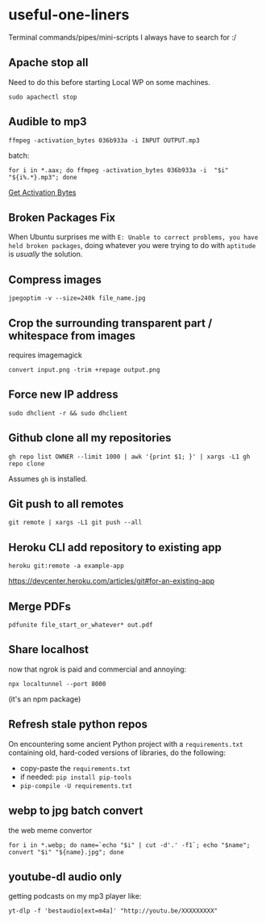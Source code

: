 # useful-one-liners
Terminal commands/pipes/mini-scripts I always have to search for :/

## Apache stop all

Need to do this before starting Local WP on some machines.

`sudo apachectl stop`

## Audible to mp3

`ffmpeg -activation_bytes 036b933a -i INPUT OUTPUT.mp3`

batch:

`for i in *.aax; do ffmpeg -activation_bytes 036b933a -i  "$i" "${i%.*}.mp3"; done`

[Get Activation Bytes](https://audible-converter.ml)

## Broken Packages Fix

When Ubuntu surprises me with `E: Unable to correct problems, you have held broken packages`, doing whatever you were trying to do with `aptitude` is *usually* the solution.

## Compress images

`jpegoptim -v --size=240k file_name.jpg`

## Crop the surrounding transparent part / whitespace from images

requires imagemagick

`convert input.png -trim +repage output.png`

## Force new IP address

`sudo dhclient -r && sudo dhclient`

## Github clone all my repositories

`gh repo list OWNER --limit 1000 | awk '{print $1; }' | xargs -L1 gh repo clone`

Assumes `gh` is installed.

## Git push to all remotes

`git remote | xargs -L1 git push --all`

## Heroku CLI add repository to existing app

`heroku git:remote -a example-app`

<https://devcenter.heroku.com/articles/git#for-an-existing-app>

## Merge PDFs

`pdfunite file_start_or_whatever* out.pdf`

## Share localhost

now that ngrok is paid and commercial and annoying:

`npx localtunnel --port 8000`

(it's an npm package)

## Refresh stale python repos

On encountering some ancient Python project with a `requirements.txt` containing old, hard-coded versions of libraries, do the following:

* copy-paste the `requirements.txt`
* if needed: `pip install pip-tools`
* `pip-compile -U requirements.txt`

## webp to jpg batch convert

the web meme convertor

```
for i in *.webp; do name=`echo "$i" | cut -d'.' -f1`; echo "$name"; convert "$i" "${name}.jpg"; done
```

## youtube-dl audio only

getting podcasts on my mp3 player like:

`yt-dlp -f 'bestaudio[ext=m4a]' "http://youtu.be/XXXXXXXXX"`
